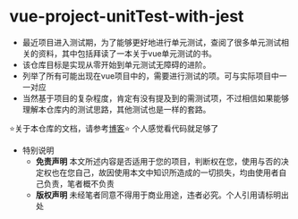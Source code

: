# vue-project-unitTest-with-jest

+ 最近项目进入测试期，为了能够更好地进行单元测试，查阅了很多单元测试相关的资料，其中包括拜读了一本关于vue单元测试的书。
+ 该仓库目标是实现从零开始到单元测试无障碍的进阶。
+ 列举了所有可能出现在vue项目中的，需要进行测试的项。可与实际项目中一一对应
+ 当然基于项目的复杂程度，肯定有没有提及到的需测试项，不过相信如果能够理解本仓库内的测试思路，其他测试也是一样的套路。

⭐关于本仓库的文档，请参考[博客](https://holylovelqq.github.io/vue/VueUnitTest.html#vue-unittest)⭐ 个人感觉看代码就足够了

+ 特别说明
  + **免责声明**
  本文所述内容是否适用于您的项目，判断权在您，使用与否的决定权也在您自己，故因使用本文中知识所造成的一切损失，均由使用者自己负责，笔者概不负责
  + **版权声明**
  未经笔者同意不得用于商业用途，违者必究。个人引用请标明出处
